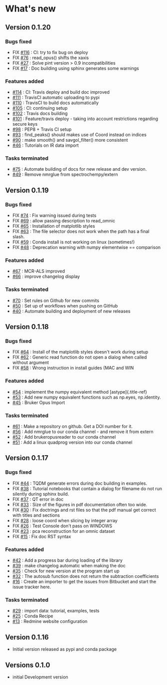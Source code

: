 What\'s new
===========

Version 0.1.20
--------------

### Bugs fixed

-   FIX
    [\#116](https://api.github.com/repos/spectrochempy/spectrochempy/issues/116)
    : CI: try to fix bug on deploy
-   FIX
    [\#76](https://api.github.com/repos/spectrochempy/spectrochempy/issues/76)
    : read\_opus() shifts the xaxis
-   FIX
    [\#27](https://api.github.com/repos/spectrochempy/spectrochempy/issues/27)
    : Solve pint version \> 0.9 incompatibilities
-   FIX
    [\#17](https://api.github.com/repos/spectrochempy/spectrochempy/issues/17)
    : Doc building using sphinx generates some warnings

### Features added

-   [\#114](https://api.github.com/repos/spectrochempy/spectrochempy/issues/114)
    : CI: Travis deploy and build doc improved
-   [\#111](https://api.github.com/repos/spectrochempy/spectrochempy/issues/111)
    : TravisCI automatic uploading to pypi
-   [\#110](https://api.github.com/repos/spectrochempy/spectrochempy/issues/110)
    : TravisCI to build docs automatically
-   [\#105](https://api.github.com/repos/spectrochempy/spectrochempy/issues/105)
    : CI: continuing setup
-   [\#102](https://api.github.com/repos/spectrochempy/spectrochempy/issues/102)
    : Travis docs building
-   [\#101](https://api.github.com/repos/spectrochempy/spectrochempy/issues/101)
    : Feature/travis deploy - taking into account restrictions regarding
    secure keys
-   [\#98](https://api.github.com/repos/spectrochempy/spectrochempy/issues/98)
    : PEP8 + Travis CI setup
-   [\#93](https://api.github.com/repos/spectrochempy/spectrochempy/issues/93)
    : find\_peaks() should makes use of Coord instead on indices
-   [\#90](https://api.github.com/repos/spectrochempy/spectrochempy/issues/90)
    : make smooth() and savgol\_filter() more consistent
-   [\#46](https://api.github.com/repos/spectrochempy/spectrochempy/issues/46)
    : Tutorials on IR data import

### Tasks terminated

-   [\#75](https://api.github.com/repos/spectrochempy/spectrochempy/issues/75)
    : Automate building of docs for new release and dev version.
-   [\#49](https://api.github.com/repos/spectrochempy/spectrochempy/issues/49)
    : Remove nmrglue from spectrochempy/extern

Version 0.1.19
--------------

### Bugs fixed

-   FIX
    [\#74](https://api.github.com/repos/spectrochempy/spectrochempy/issues/74)
    : Fix warning issued during tests
-   FIX
    [\#69](https://api.github.com/repos/spectrochempy/spectrochempy/issues/69)
    : allow passing description to read\_omnic
-   FIX
    [\#65](https://api.github.com/repos/spectrochempy/spectrochempy/issues/65)
    : Installation of matplotlib styles
-   FIX
    [\#63](https://api.github.com/repos/spectrochempy/spectrochempy/issues/63)
    : The file selector does not work when the path has a final slash.
-   FIX
    [\#59](https://api.github.com/repos/spectrochempy/spectrochempy/issues/59)
    : Conda install is not working on linux (sometimes!)
-   FIX
    [\#48](https://api.github.com/repos/spectrochempy/spectrochempy/issues/48)
    : Deprecation warning with numpy elementwise == comparison

### Features added

-   [\#67](https://api.github.com/repos/spectrochempy/spectrochempy/issues/67)
    : MCR-ALS improved
-   [\#66](https://api.github.com/repos/spectrochempy/spectrochempy/issues/66)
    : improve changelog display

### Tasks terminated

-   [\#70](https://api.github.com/repos/spectrochempy/spectrochempy/issues/70)
    : Set rules on Github for new commits
-   [\#50](https://api.github.com/repos/spectrochempy/spectrochempy/issues/50)
    : Set up of workflows when pushing on GitHub
-   [\#40](https://api.github.com/repos/spectrochempy/spectrochempy/issues/40)
    : Automate building and deployment of new releases

Version 0.1.18
--------------

### Bugs fixed

-   FIX
    [\#64](https://api.github.com/repos/spectrochempy/spectrochempy/issues/64)
    : Install of the matplotlib styles doesn\'t work during setup
-   FIX
    [\#62](https://api.github.com/repos/spectrochempy/spectrochempy/issues/62)
    : Generic read function do not open a dialog when called without
    argument
-   FIX
    [\#58](https://api.github.com/repos/spectrochempy/spectrochempy/issues/58)
    : Wrong instruction in install guides (MAC and WIN

### Features added

-   [\#54](https://api.github.com/repos/spectrochempy/spectrochempy/issues/54)
    : implement the numpy equivalent method [astype]{.title-ref}
-   [\#53](https://api.github.com/repos/spectrochempy/spectrochempy/issues/53)
    : Add new numpy equivalent functions such as np.eyes, np.identity.
-   [\#45](https://api.github.com/repos/spectrochempy/spectrochempy/issues/45)
    : Bruker Opus Import

### Tasks terminated

-   [\#61](https://api.github.com/repos/spectrochempy/spectrochempy/issues/61)
    : Make a repository on github. Get a DOI number for it.
-   [\#56](https://api.github.com/repos/spectrochempy/spectrochempy/issues/56)
    : Add nmrglue to our conda channel - and remove it from extern
-   [\#52](https://api.github.com/repos/spectrochempy/spectrochempy/issues/52)
    : Add brukeropusreader to our conda channel
-   [\#51](https://api.github.com/repos/spectrochempy/spectrochempy/issues/51)
    : Add a linux quadprog version into our conda channel

Version 0.1.17
--------------

### Bugs fixed

-   FIX
    [\#44](https://api.github.com/repos/spectrochempy/spectrochempy/issues/44)
    : TQDM generate errors during doc building in examples.
-   FIX
    [\#38](https://api.github.com/repos/spectrochempy/spectrochempy/issues/38)
    : Tutorial notebooks that contain a dialog for filename do not run
    silently during sphinx build.
-   FIX
    [\#37](https://api.github.com/repos/spectrochempy/spectrochempy/issues/37)
    : QT error in doc
-   FIX
    [\#33](https://api.github.com/repos/spectrochempy/spectrochempy/issues/33)
    : Size of the figures in pdf documentation often too wide.
-   FIX
    [\#30](https://api.github.com/repos/spectrochempy/spectrochempy/issues/30)
    : Fix doctrings and rst files so that the pdf manual get correct
    with titles and sections
-   FIX
    [\#28](https://api.github.com/repos/spectrochempy/spectrochempy/issues/28)
    : loose coord when slicing by integer array
-   FIX
    [\#26](https://api.github.com/repos/spectrochempy/spectrochempy/issues/26)
    : Test Console don\'t pass on WINDOWS
-   FIX
    [\#23](https://api.github.com/repos/spectrochempy/spectrochempy/issues/23)
    : pca reconstruction for an omnic dataset
-   FIX
    [\#15](https://api.github.com/repos/spectrochempy/spectrochempy/issues/15)
    : Fix doc RST syntax

### Features added

-   [\#42](https://api.github.com/repos/spectrochempy/spectrochempy/issues/42)
    : Add a progress bar during loading of the library
-   [\#39](https://api.github.com/repos/spectrochempy/spectrochempy/issues/39)
    : make changelog automatic when making the doc
-   [\#35](https://api.github.com/repos/spectrochempy/spectrochempy/issues/35)
    : Check for new version at the program start up
-   [\#32](https://api.github.com/repos/spectrochempy/spectrochempy/issues/32)
    : The autosub function does not return the subtraction coefficients
-   [\#16](https://api.github.com/repos/spectrochempy/spectrochempy/issues/16)
    : Create an importer to get the issues from Bitbucket and start the
    issue tracker here.

### Tasks terminated

-   [\#29](https://api.github.com/repos/spectrochempy/spectrochempy/issues/29)
    : import data: tutorial, examples, tests
-   [\#25](https://api.github.com/repos/spectrochempy/spectrochempy/issues/25)
    : Conda Recipe
-   [\#13](https://api.github.com/repos/spectrochempy/spectrochempy/issues/13)
    : Redmine website configuration

Version 0.1.16
--------------

-   Initial version released as pypi and conda package

Versions 0.1.0
--------------

-   initial Development version
